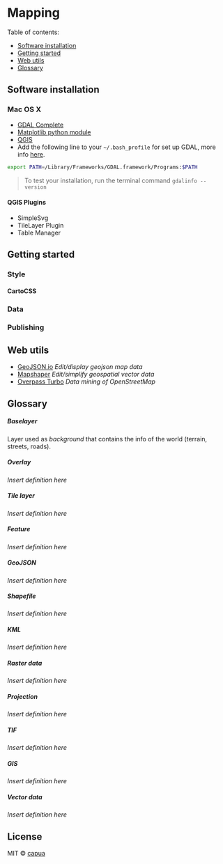 # Mapping

Table of contents:
- [Software installation](#software-installation)
- [Getting started](#getting-started)
- [Web utils](#web-utils)
- [Glossary](#glossary)
 
## Software installation

### Mac OS X

- [GDAL Complete](http://www.kyngchaos.com/software/frameworks#gdal_complete)
- [Matplotlib python module](http://www.kyngchaos.com/software/python#matplotlib)
- [QGIS](http://www.kyngchaos.com/software/qgis)
- Add the following line to your `~/.bash_profile` for set up GDAL, more info [here](https://www.mapbox.com/tilemill/docs/guides/gdal/).

```sh
export PATH=/Library/Frameworks/GDAL.framework/Programs:$PATH
```

> To test your installation, run the terminal command `gdalinfo --version`

#### QGIS Plugins

- SimpleSvg
- TileLayer Plugin
- Table Manager

## Getting started

### Style

#### CartoCSS

### Data

### Publishing

## Web utils

- [GeoJSON.io](http://www.mapshaper.org/) *Edit/display geojson map data*
- [Mapshaper](http://www.mapshaper.org/) *Edit/simplify geospatial vector data*
- [Overpass Turbo](http://overpass-turbo.eu/) *Data mining of OpenStreetMap*

## Glossary

##### Baselayer

Layer used as *background* that contains the info of the world (terrain, streets, roads).

##### Overlay
*Insert definition here*

##### Tile layer
*Insert definition here*

##### Feature
*Insert definition here*

##### GeoJSON
*Insert definition here*

##### Shapefile
*Insert definition here*

##### KML
*Insert definition here*

##### Raster data
*Insert definition here*

##### Projection
*Insert definition here*

##### TIF
*Insert definition here*

##### GIS
*Insert definition here*

##### Vector data
*Insert definition here*


## License
MIT © [capua](https://github.com/capua)
